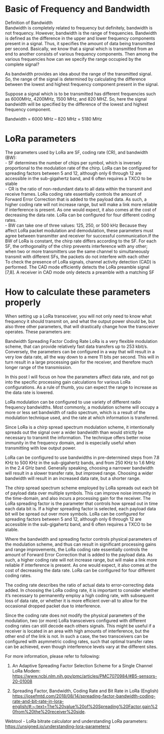 <h1>Basic of Frequency and Bandwidth</h1>
Definition of Bandwidth</br>
Bandwidth is completely related to frequency but definitely, bandwidth is not frequency. However, bandwidth is the range of frequencies. Bandwidth is defined as the difference in the upper and lower frequency components present in a signal. Thus, it specifies the amount of data being transmitted per second.
Basically, we know that a signal which is transmitted from an end to another consists of various frequency components. Then among the various frequencies how can we specify the range occupied by the complete signal?</br>

As bandwidth provides an idea about the range of the transmitted signal. So, the range of the signal is determined by calculating the difference between the lowest and highest frequency component present in the signal.</br>

Suppose a signal which is to be transmitted has different frequencies such as 6000MHz, 4200MHz, 1500 MHz, and 820 MHZ. So, here the signal bandwidth will be specified by the difference of the lowest and highest frequency component.</br>

Bandwidth = 6000 MHz – 820 MHz = 5180 MHz</br>

<h1>LoRa parameters</h1>
The parameters used by LoRa are SF, coding rate (CR), and bandwidth (BW):</br>
- SF determines the number of chips per symbol, which is inversely proportional to the modulation rate of the chirp. LoRa can be configured for spreading factors between 5 and 12, although only 6 through 12 are accessible in the sub-gigahertz band, and 6 often requires a TXCO to be stable</br>
- CR is the ratio of non-redundant data to all data within the transmit and receive frames.  LoRa coding rate essentially controls the amount of Forward Error Correction that is added to the payload data. As such, a higher coding rate will not increase range, but will make a link more reliable if interference is present. As one would expect, it also comes at the cost of decreasing the data rate. LoRa can be configured for four different coding rates.</br>
- BW can take one of three values: 125, 250, or 500 kHz
Because they affect LoRa packet modulation and demodulation, these parameters must agree between transmitter and receiver for successful communication.If the BW of LoRa is constant, the chirp rate differs according to the SF. For each SF, the orthogonality of the chirp prevents interference with any other; when two or more transmitters use the same channel to simultaneously transmit with different SFs, the packets do not interfere with each other</br>
To check the presence of LoRa signals, channel activity detection (CAD) is performed. The CAD mode efficiently detects the LoRa preamble signal [7,8]. A receiver in CAD mode only detects a preamble with a matching SF</br>

<h1>How to calculate these parameters properly</h1>
When setting up a LoRa transceiver, you will not only need to know what frequency it should transmit on, and what the output power should be, but also three other parameters, that will drastically change how the transceiver operates. These parameters are:

Bandwidth
Spreading Factor
Coding Rate
LoRa is a very flexible modulation scheme, that can provide relatively fast data transfers up to 253 kbit/s. Conversely, the parameters can be configured in a way that will result in a very low data rate, all the way down to a mere 11 bits per second. This will in turn result in a large processing gain for the receiver, and therefore much longer range of the transmission.

In this post I will focus on how the parameters affect data rate, and not go into the specific processing gain calculations for various LoRa configurations. As a rule of thumb, you can expect the range to increase as the data rate is lowered.

LoRa modulation can be configured to use variety of different radio frequency bandwidths. Most commonly, a modulation scheme will occupy a more or less set bandwidth of radio spectrum, which is a result of the modulation technique used, and the rate at which information is transferred.

Since LoRa is a chirp spread spectrum modulation scheme, it intentionally spreads out the signal over a wider bandwidth than would strictly be necessary to transmit the information. The technique offers better noise immunity in the frequency domain, and is especially useful when transmitting with low output power.

LoRa can be configured to use bandwidths in pre-determined steps from 7.8 KHz to 500 KHz in the sub-gigahertz bands, and from 250 KHz to 1.6 MHz in the 2.4 GHz band. Generally speaking, choosing a narrower bandwidth will result in a slower transfer rate, but improved range. Choosing a wider bandwidth will result in an increased data rate, but a shorter range.

The chirp spread spectrum scheme employed by LoRa spreads out each bit of payload data over multiple symbols. This can improve noise immunity in the time-domain, and also incurs a processing gain for the receiver. The LoRa spreading factor is the parameter that controls how spread out in time each data bit is. If a higher spreading factor is selected, each payload data bit will be spread out over more symbols. LoRa can be configured for spreading factors between 5 and 12, although only 6 through 12 are accessible in the sub-gigahertz band, and 6 often requires a TXCO to be stable.

Where the bandwidth and spreading factor controls physical parameters of the modulation scheme, and thus can result in significant processing gains and range improvements, the LoRa coding rate essentially controls the amount of Forward Error Correction that is added to the payload data. As such, a higher coding rate will not increase range, but will make a link more reliable if interference is present. As one would expect, it also comes at the cost of decreasing the data rate. LoRa can be configured for four different coding rates.

The coding rate describes the ratio of actual data to error-correcting data added. In choosing the LoRa coding rate, it is important to consider whether it’s necessary to permanently employ a high coding rate, with subsequent loss of data rate, or whether it is more efficient over-all to allow for the occasional dropped packet due to interference. 

Since the coding rate does not modify the physical parameters of the modulation, two (or more) LoRa transceivers configured with different coding rates can still decode each others signals. This might be useful if a receiver is located in an area with high amounts of interference, but the other end of the link is not. In such a case, the two transceivers can be configured with asymmetric coding rates, such that optimal transfer rates can be achieved, even though interference levels vary at the different sites.

For more information, please refer to following:

1. An Adaptive Spreading Factor Selection Scheme for a Single Channel LoRa Modem:
https://www.ncbi.nlm.nih.gov/pmc/articles/PMC7070984/#B5-sensors-20-01008

2. Spreading Factor, Bandwidth, Coding Rate and Bit Rate in LoRa (English)
https://josefmtd.com/2018/08/14/spreading-factor-bandwidth-coding-rate-and-bit-rate-in-lora-english/#:~:text=The%20value%20of%20Spreading%20Factor,gain%20from%20the%20receiver%20side.

Webtool - LoRa bitrate calculator and understanding LoRa parameters:
https://unsigned.io/understanding-lora-parameters/
